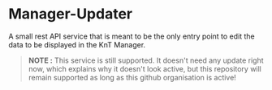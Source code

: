 # Manager-Updater
A small rest API service that is meant to be the only entry point to edit the data to be displayed in the KnT Manager.

> **NOTE :**
> This service is still supported. It doesn't need any update right now, which explains why it doesn't look active, but this repository will remain supported as long as this github organisation is active!
